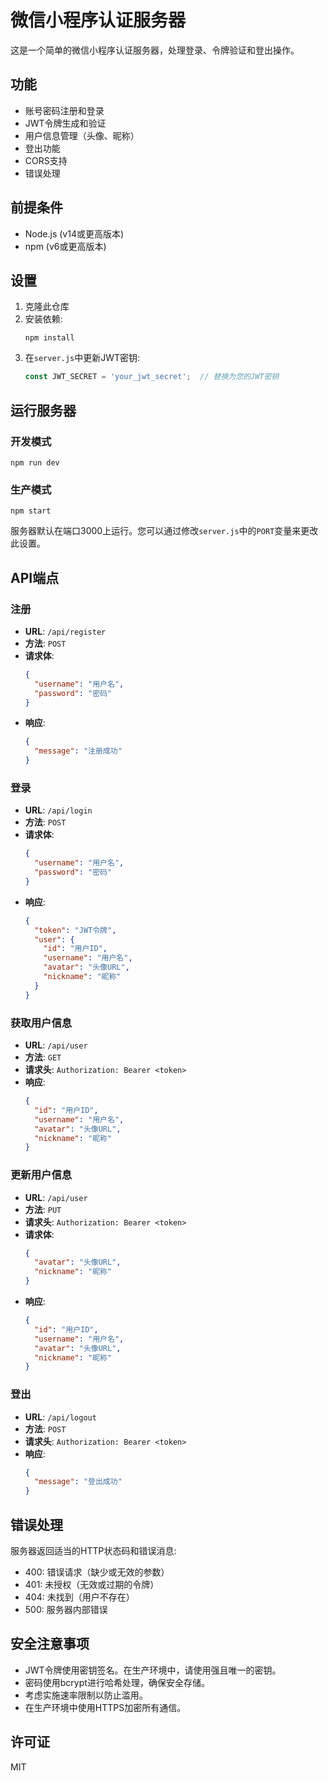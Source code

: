 # 微信小程序认证服务器

这是一个简单的微信小程序认证服务器，处理登录、令牌验证和登出操作。

## 功能

- 账号密码注册和登录
- JWT令牌生成和验证
- 用户信息管理（头像、昵称）
- 登出功能
- CORS支持
- 错误处理

## 前提条件

- Node.js (v14或更高版本)
- npm (v6或更高版本)

## 设置

1. 克隆此仓库
2. 安装依赖:
   ```
   npm install
   ```
3. 在`server.js`中更新JWT密钥:
   ```javascript
   const JWT_SECRET = 'your_jwt_secret';  // 替换为您的JWT密钥
   ```

## 运行服务器

### 开发模式
```
npm run dev
```

### 生产模式
```
npm start
```

服务器默认在端口3000上运行。您可以通过修改`server.js`中的`PORT`变量来更改此设置。

## API端点

### 注册
- **URL**: `/api/register`
- **方法**: `POST`
- **请求体**:
  ```json
  {
    "username": "用户名",
    "password": "密码"
  }
  ```
- **响应**:
  ```json
  {
    "message": "注册成功"
  }
  ```

### 登录
- **URL**: `/api/login`
- **方法**: `POST`
- **请求体**:
  ```json
  {
    "username": "用户名",
    "password": "密码"
  }
  ```
- **响应**:
  ```json
  {
    "token": "JWT令牌",
    "user": {
      "id": "用户ID",
      "username": "用户名",
      "avatar": "头像URL",
      "nickname": "昵称"
    }
  }
  ```

### 获取用户信息
- **URL**: `/api/user`
- **方法**: `GET`
- **请求头**: `Authorization: Bearer <token>`
- **响应**:
  ```json
  {
    "id": "用户ID",
    "username": "用户名",
    "avatar": "头像URL",
    "nickname": "昵称"
  }
  ```

### 更新用户信息
- **URL**: `/api/user`
- **方法**: `PUT`
- **请求头**: `Authorization: Bearer <token>`
- **请求体**:
  ```json
  {
    "avatar": "头像URL",
    "nickname": "昵称"
  }
  ```
- **响应**:
  ```json
  {
    "id": "用户ID",
    "username": "用户名",
    "avatar": "头像URL",
    "nickname": "昵称"
  }
  ```

### 登出
- **URL**: `/api/logout`
- **方法**: `POST`
- **请求头**: `Authorization: Bearer <token>`
- **响应**:
  ```json
  {
    "message": "登出成功"
  }
  ```

## 错误处理

服务器返回适当的HTTP状态码和错误消息:

- 400: 错误请求（缺少或无效的参数）
- 401: 未授权（无效或过期的令牌）
- 404: 未找到（用户不存在）
- 500: 服务器内部错误

## 安全注意事项

- JWT令牌使用密钥签名。在生产环境中，请使用强且唯一的密钥。
- 密码使用bcrypt进行哈希处理，确保安全存储。
- 考虑实施速率限制以防止滥用。
- 在生产环境中使用HTTPS加密所有通信。

## 许可证

MIT 